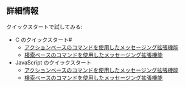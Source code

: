 ## <a name="learn-more"></a>詳細情報

クイックスタートで試してみる:

* C のクイックスタート#
  * [アクションベースのコマンドを使用したメッセージング拡張機能](https://github.com/microsoft/BotBuilder-Samples/tree/master/samples/csharp_dotnetcore/51.teams-messaging-extensions-action)
  * [検索ベースのコマンドを使用したメッセージング拡張機能](https://github.com/microsoft/BotBuilder-Samples/tree/master/samples/csharp_dotnetcore/50.teams-messaging-extensions-search)
* JavaScript のクイックスタート
  * [アクションベースのコマンドを使用したメッセージング拡張機能](https://github.com/microsoft/BotBuilder-Samples/tree/master/samples/javascript_nodejs/51.teams-messaging-extensions-action)
  * [検索ベースのコマンドを使用したメッセージング拡張機能](https://github.com/microsoft/BotBuilder-Samples/tree/master/samples/javascript_nodejs/50.teams-messaging-extensions-search)